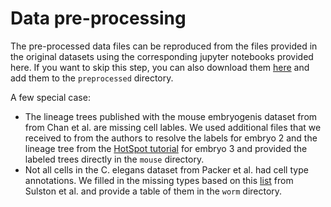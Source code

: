 # Data pre-processing

The pre-processed data files can be reproduced from the files
provided in the original datasets using the corresponding
jupyter notebooks provided here. If you want to skip this step, 
you can also download them [here](https://drive.google.com/file/d/1LsZ-fRpiVB4-OGRJc4btmioj9PDevYJy/view?usp=sharing) 
and add them to the `preprocessed` directory. 

A few special case:
* The lineage trees published with the mouse embryogenis dataset
  from from Chan et al. are missing cell lables. We used additional
  files that we received to from the authors to resolve the labels
  for embryo 2 and the lineage tree from the [HotSpot tutorial](
  https://hotspot.readthedocs.io/en/latest/Lineage_Tutorial.html) for
  embryo 3 and provided the labeled trees directly in the `mouse` directory.
* Not all cells in the C. elegans dataset from Packer et al. had 
  cell type annotations. We filled in the missing types based on
  this [list](https://www.wormatlas.org/celllistsulston.htm) from Sulston 
  et al. and provide a table of them in the `worm` directory. 
